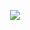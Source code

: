 <p align="center">
  <img src="https://capsule-render.vercel.app/api?&type=waving&color=gradient&height=300&section=header&text=capsule%20render&fontSize=90" />
</p>
